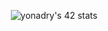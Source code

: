 <p align="center">
  <img src="https://badge.mediaplus.ma/levi/yonadry" alt="yonadry's 42 stats" /></a>
</p>
